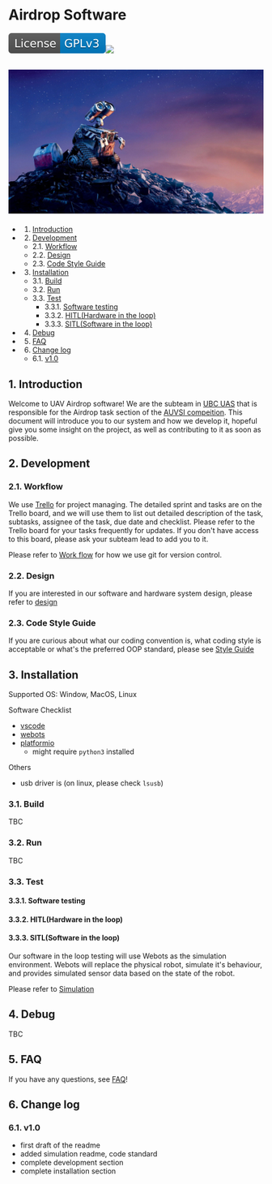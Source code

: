 # Airdrop Software

![License: GPL v3](docs/README.assets/License-GPLv3-blue.svg)![](https://gitlab.com/ubcuasinfo/airdrop-software-2020/badges/master/pipeline.svg)

![Wall-E / 1920x1080 Wallpaper | Wall e, Animated movies, Animation movie](docs/README.assets/051db99b019d8ab861c87ac76c04ed81.jpg)
---

<!-- vscode-markdown-toc -->
* 1. [Introduction](#Introduction)
* 2. [Development](#Development)
	* 2.1. [Workflow](#Workflow)
	* 2.2. [Design](#Design)
	* 2.3. [Code Style Guide](#CodeStyleGuide)
* 3. [Installation](#Installation)
	* 3.1. [Build](#Build)
	* 3.2. [Run](#Run)
	* 3.3. [Test](#Test)
		* 3.3.1. [Software testing](#Softwaretesting)
		* 3.3.2. [HITL(Hardware in the loop)](#HITLHardwareintheloop)
		* 3.3.3. [SITL(Software in the loop)](#SITLSoftwareintheloop)
* 4. [Debug](#Debug)
* 5. [FAQ](#FAQ)
* 6. [Change log](#Changelog)
	* 6.1. [v1.0](#v1.0)

<!-- vscode-markdown-toc-config
	numbering=true
	autoSave=true
	/vscode-markdown-toc-config -->
<!-- /vscode-markdown-toc -->


##  1. <a name='Introduction'></a>Introduction

Welcome to UAV Airdrop software! We are the subteam in [UBC UAS](www.ubcuas.com) that is responsible for the Airdrop task section of the [AUVSI compeition](https://www.auvsi-suas.org/). This document will introduce you to our system and how we develop it, hopeful give you some insight on the project, as well as contributing to it as soon as possible.  



##  2. <a name='Development'></a>Development 

###  2.1. <a name='Workflow'></a>Workflow

We use [Trello](https://trello.com/b/pWR6ylrp) for project managing. The detailed sprint and tasks are on the Trello board, and we will use them to list out detailed description of the task, subtasks, assignee of the task, due date and checklist. Please refer to the Trello board for your tasks frequently for updates. If you don't have access to this board, please ask your subteam lead to add you to it. 

Please refer to [Work flow](docs/WORK_FLOW.md) for how we use git for version control. 

###  2.2. <a name='Design'></a>Design

If you are interested in our software and hardware system design, please refer to [design](docs/DESIGN.md)

###  2.3. <a name='CodeStyleGuide'></a>Code Style Guide

If you are curious about what our coding convention is, what coding style is acceptable or what's the preferred OOP standard, please see [Style Guide](docs/CODE_STANDARD.md)



##  3. <a name='Installation'></a>Installation

Supported OS: Window, MacOS, Linux

Software Checklist

- [vscode](https://code.visualstudio.com/download)
- [webots](https://www.cyberbotics.com/)
- [platformio](https://platformio.org/platformio-ide)
  - might require `python3` installed

Others

- usb driver is  (on linux, please check `lsusb`)

###  3.1. <a name='Build'></a>Build

TBC

###  3.2. <a name='Run'></a>Run

TBC



###  3.3. <a name='Test'></a>Test

####  3.3.1. <a name='Softwaretesting'></a>Software testing

####  3.3.2. <a name='HITLHardwareintheloop'></a>HITL(Hardware in the loop)

####  3.3.3. <a name='SITLSoftwareintheloop'></a>SITL(Software in the loop)

Our software in the loop testing will use Webots as the simulation environment. Webots will replace the physical robot, simulate it's behaviour, and provides simulated sensor data based on the state of the robot. 

Please refer to [Simulation](simulation/walle/README.md)



##  4. <a name='Debug'></a>Debug

TBC



##  5. <a name='FAQ'></a>FAQ

If you have any questions, see [FAQ](docs/FAQ.md)!



##  6. <a name='Changelog'></a>Change log

###  6.1. <a name='v1.0'></a>v1.0 

- first draft of the readme
- added simulation readme, code standard
- complete development section
- complete installation section



